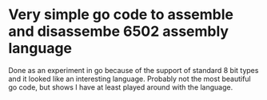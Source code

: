 # Very simple go code to assemble and disassembe 6502 assembly language

Done as an experiment in go because of the support of standard 8 bit types and it looked like an interesting language.
Probably not the most beautiful go code, but shows I have at least played around with the language.
